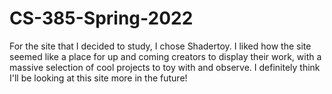 # CS-385-Spring-2022
For the site that I decided to study, I chose Shadertoy. I liked how the site seemed like a place for up and coming creators to display their work, with a massive selection of cool projects to toy with and observe. I definitely think I'll be looking at this site more in the future!
